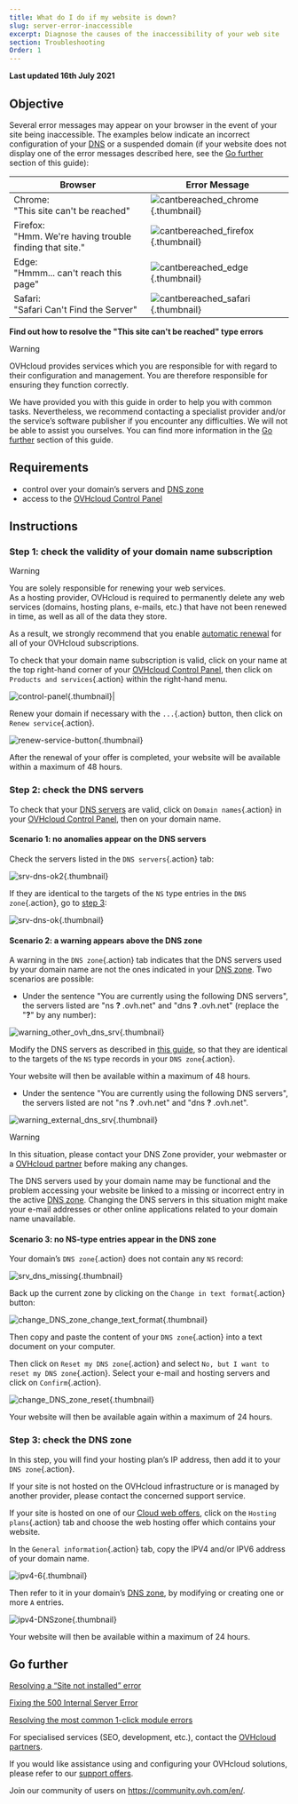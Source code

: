```yaml
---
title: What do I do if my website is down?
slug: server-error-inaccessible
excerpt: Diagnose the causes of the inaccessibility of your web site
section: Troubleshooting
Order: 1
---
```


**Last updated 16th July 2021**

## Objective

Several error messages may appear on your browser in the event of your site being inaccessible. The examples below indicate an incorrect configuration of your [DNS](../../domains/web_hosting_how_to_edit_my_dns_zone/#understanding-dns) or a suspended domain (if your website does not display one of the error messages described here, see the [Go further](#gofurther) section of this guide):

|Browser|Error Message|
|-|---|
|Chrome:<br>"This site can't be reached"|![cantbereached_chrome](images/cantbereached_chrome.png){.thumbnail}|
|Firefox:<br>"Hmm. We're having trouble finding that site."|![cantbereached_firefox](images/cantbereached_firefox.png){.thumbnail}|
|Edge:<br>"Hmmm... can't reach this page"|![cantbereached_edge](images/cantbereached_edge.png){.thumbnail}|
|Safari:<br>"Safari Can't Find the Server"|![cantbereached_safari](images/cantbereached_safari.png){.thumbnail}|

**Find out how to resolve the "This site can't be reached" type errors**

> [!warning]
>
> OVHcloud provides services which you are responsible for with regard to their configuration and management. You are therefore responsible for ensuring they function correctly.
>
> We have provided you with this guide in order to help you with common tasks. Nevertheless, we recommend contacting a specialist provider and/or the service’s software publisher if you encounter any difficulties. We will not be able to assist you ourselves. You can find more information in the [Go further](#gofurther) section of this guide.
>

## Requirements

- control over your domain’s servers and [DNS zone](../../domains/web_hosting_how_to_edit_my_dns_zone/#understanding-dns)
- access to the [OVHcloud Control Panel](https://ca.ovh.com/auth/?action=gotomanager&from=https://www.ovh.com/world/&ovhSubsidiary=we)

## Instructions

### Step 1: check the validity of your domain name subscription

> [!warning]
>
> You are solely responsible for renewing your web services.<br>
> As a hosting provider, OVHcloud is required to permanently delete any web services (domains, hosting plans, e-mails, etc.) that have not been renewed in time, as well as all of the data they store.
>
> As a result, we strongly recommend that you enable [automatic renewal](../../billing/how-to-use-automatic-renewal-at-ovh/#instructions) for all of your OVHcloud subscriptions.
>

To check that your domain name subscription is valid, click on your name at the top right-hand corner of your [OVHcloud Control Panel](	https://ca.ovh.com/auth/?action=gotomanager&from=https://www.ovh.com/world/&ovhSubsidiary=we), then click on `Products and services`{.action} within the right-hand menu.

![control-panel](images/control-panel.png){.thumbnail}|

Renew your domain if necessary with the `...`{.action} button, then click on `Renew service`{.action}.

![renew-service-button](images/renew-service-button.png){.thumbnail}

After the renewal of your offer is completed, your website will be available within a maximum of 48 hours.

### Step 2: check the DNS servers

To check that your [DNS servers](../../domains/web_hosting_general_information_about_dns_servers/) are valid, click on `Domain names`{.action} in your [OVHcloud Control Panel](https://ca.ovh.com/auth/?action=gotomanager&from=https://www.ovh.com/world/&ovhSubsidiary=we), then on your domain name.

#### Scenario 1: no anomalies appear on the DNS servers

Check the servers listed in the `DNS servers`{.action} tab:

![srv-dns-ok2](images/srv-dns-ok2.png){.thumbnail}

If they are identical to the targets of the `NS` type entries in the `DNS zone`{.action}, go to [step 3](#step3):

![srv-dns-ok](images/srv-dns-ok.png){.thumbnail}

#### Scenario 2: a warning appears above the DNS zone

A warning in the `DNS zone`{.action} tab indicates that the DNS servers used by your domain name are not the ones indicated in your [DNS zone](../../domains/web_hosting_how_to_edit_my_dns_zone/#understanding-dns). Two scenarios are possible:

- Under the sentence "You are currently using the following DNS servers", the servers listed are "ns **?** .ovh.net" and "dns **?** .ovh.net" (replace the "**?**" by any number):

![warning_other_ovh_dns_srv](images/warning_other_ovh_dns_srv.png){.thumbnail}

Modify the DNS servers as described in [this guide](../../domains/web_hosting_general_information_about_dns_servers/#modifying-dns-servers), so that they are identical to the targets of the `NS` type records in your `DNS zone`{.action}.

Your website will then be available within a maximum of 48 hours.

- Under the sentence "You are currently using the following DNS servers", the servers listed are not "ns **?** .ovh.net" and "dns **?** .ovh.net".

![warning_external_dns_srv](images/warning_external_dns_srv.png){.thumbnail}

> [!warning]
>
> In this situation, please contact your DNS Zone provider, your webmaster or a [OVHcloud partner](https://partner.ovhcloud.com/en/directory/) before making any changes.
>
> The DNS servers used by your domain name may be functional and the problem accessing your website be linked to a missing or incorrect entry in the active [DNS zone](../../domains/web_hosting_how_to_edit_my_dns_zone/#understanding-dns). Changing the DNS servers in this situation might make your e-mail addresses or other online applications related to your domain name unavailable.
>

#### Scenario 3: no NS-type entries appear in the DNS zone

Your domain’s `DNS zone`{.action} does not contain any `NS` record:

![srv_dns_missing](images/srv_dns_missing.png){.thumbnail}

Back up the current zone by clicking on the `Change in text format`{.action} button:

![change_DNS_zone_change_text_format](images/change_DNS_zone_change_text_format.png){.thumbnail}

Then copy and paste the content of your `DNS zone`{.action} into a text document on your computer.

Then click on `Reset my DNS zone`{.action} and select `No, but I want to reset my DNS zone`{.action}. Select your e-mail and hosting servers and click on `Confirm`{.action}.

![change_DNS_zone_reset](images/change_DNS_zone_reset.png){.thumbnail}

Your website will then be available again within a maximum of 24 hours.

### Step 3: check the DNS zone <a name="step3"></a>

In this step, you will find your hosting plan’s IP address, then add it to your `DNS zone`{.action}.

If your site is not hosted on the OVHcloud infrastructure or is managed by another provider, please contact the concerned support service.

If your site is hosted on one of our [Cloud web offers](https://www.ovhcloud.com/en/web-hosting/), click on the `Hosting plans`{.action} tab and choose the web hosting offer which contains your website.

In the `General information`{.action} tab, copy the IPV4 and/or IPV6 address of your domain name.

![ipv4-6](images/ipv4-6.png){.thumbnail}

Then refer to it in your domain’s [DNS zone](../../domains/web_hosting_how_to_edit_my_dns_zone/#edit-your-domain-names-ovhcloud-dns-zone_1), by modifying or creating one or more `A` entries.

![ipv4-DNSzone](images/ipv4-DNSzone.png){.thumbnail}

Your website will then be available within a maximum of 24 hours.

## Go further <a name="gofurther"></a>

[Resolving a “Site not installed” error](../web_hosting_error_-_website_not_installed/)

[Fixing the 500 Internal Server Error](../web_hosting_how_to_fix_the_500_internal_server_error/)

[Resolving the most common 1-click module errors](../error-frequently-1-click-modules/)

For specialised services (SEO, development, etc.), contact the [OVHcloud partners](https://partner.ovhcloud.com/en/).

If you would like assistance using and configuring your OVHcloud solutions, please refer to our [support offers](https://www.ovhcloud.com/en/support-levels/).

Join our community of users on <https://community.ovh.com/en/>.
